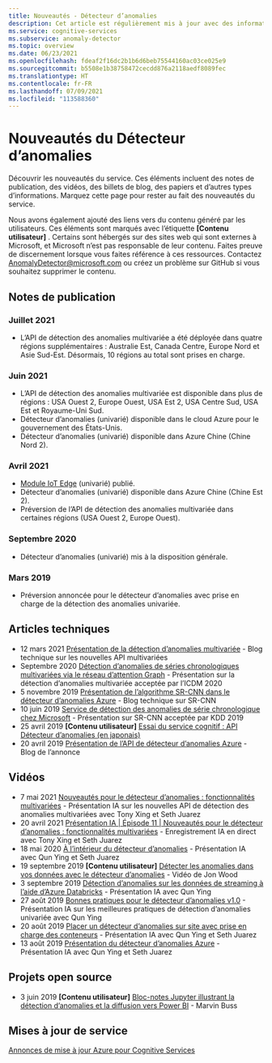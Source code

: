```yaml
---
title: Nouveautés - Détecteur d’anomalies
description: Cet article est régulièrement mis à jour avec des informations nouvelles sur le détecteur d’anomalies Azure Cognitive Services.
ms.service: cognitive-services
ms.subservice: anomaly-detector
ms.topic: overview
ms.date: 06/23/2021
ms.openlocfilehash: fdeaf2f16dc2b1b6d6beb75544160ac03ce025e9
ms.sourcegitcommit: b5508e1b38758472cecdd876a2118aedf8089fec
ms.translationtype: HT
ms.contentlocale: fr-FR
ms.lasthandoff: 07/09/2021
ms.locfileid: "113588360"
---
```

# <a name="whats-new-in-anomaly-detector"></a>Nouveautés du Détecteur d’anomalies

Découvrir les nouveautés du service. Ces éléments incluent des notes de publication, des vidéos, des billets de blog, des papiers et d’autres types d’informations. Marquez cette page pour rester au fait des nouveautés du service.

Nous avons également ajouté des liens vers du contenu généré par les utilisateurs. Ces éléments sont marqués avec l’étiquette **[Contenu utilisateur]** . Certains sont hébergés sur des sites web qui sont externes à Microsoft, et Microsoft n’est pas responsable de leur contenu. Faites preuve de discernement lorsque vous faites référence à ces ressources. Contactez AnomalyDetector@microsoft.com ou créez un problème sur GitHub si vous souhaitez supprimer le contenu.

## <a name="release-notes"></a>Notes de publication

### <a name="july-2021"></a>Juillet 2021

* L’API de détection des anomalies multivariée a été déployée dans quatre régions supplémentaires : Australie Est, Canada Centre, Europe Nord et Asie Sud-Est. Désormais, 10 régions au total sont prises en charge.

### <a name="june-2021"></a>Juin 2021

* L’API de détection des anomalies multivariée est disponible dans plus de régions : USA Ouest 2, Europe Ouest, USA Est 2, USA Centre Sud, USA Est et Royaume-Uni Sud.
* Détecteur d’anomalies (univarié) disponible dans le cloud Azure pour le gouvernement des États-Unis.
* Détecteur d’anomalies (univarié) disponible dans Azure Chine (Chine Nord 2).

### <a name="april-2021"></a>Avril 2021

* [Module IoT Edge](https://azuremarketplace.microsoft.com/marketplace/apps/azure-cognitive-service.edge-anomaly-detector) (univarié) publié.
* Détecteur d’anomalies (univarié) disponible dans Azure Chine (Chine Est 2).
* Préversion de l’API de détection des anomalies multivariée dans certaines régions (USA Ouest 2, Europe Ouest).

### <a name="september-2020"></a>Septembre 2020

* Détecteur d’anomalies (univarié) mis à la disposition générale.

### <a name="march-2019"></a>Mars 2019

* Préversion annoncée pour le détecteur d’anomalies avec prise en charge de la détection des anomalies univariée.

## <a name="technical-articles"></a>Articles techniques

* 12 mars 2021 [Présentation de la détection d’anomalies multivariée](https://techcommunity.microsoft.com/t5/azure-ai/introducing-multivariate-anomaly-detection/ba-p/2260679) - Blog technique sur les nouvelles API multivariées
* Septembre 2020 [Détection d’anomalies de séries chronologiques multivariées via le réseau d’attention Graph](https://arxiv.org/abs/2009.02040) - Présentation sur la détection d’anomalies multivariée acceptée par l’ICDM 2020
* 5 novembre 2019 [Présentation de l’algorithme SR-CNN dans le détecteur d’anomalies Azure](https://techcommunity.microsoft.com/t5/ai-customer-engineering-team/overview-of-sr-cnn-algorithm-in-azure-anomaly-detector/ba-p/982798) - Blog technique sur SR-CNN
* 10 juin 2019 [Service de détection des anomalies de série chronologique chez Microsoft](https://arxiv.org/abs/1906.03821) - Présentation sur SR-CNN acceptée par KDD 2019
* 25 avril 2019 **[Contenu utilisateur]** [Essai du service cognitif : API Détecteur d’anomalies (en japonais)](https://azure-recipe.kc-cloud.jp/2019/04/cognitive-service-anomaly-detector-api/)
* 20 avril 2019 [Présentation de l’API de détecteur d’anomalies Azure](https://techcommunity.microsoft.com/t5/ai-customer-engineering-team/introducing-azure-anomaly-detector-api/ba-p/490162) - Blog de l’annonce

## <a name="videos"></a>Vidéos

* 7 mai 2021 [Nouveautés pour le détecteur d’anomalies : fonctionnalités multivariées](https://channel9.msdn.com/Shows/AI-Show/New-to-Anomaly-Detector-Multivariate-Capabilities) - Présentation IA sur les nouvelles API de détection des anomalies multivariées avec Tony Xing et Seth Juarez
* 20 avril 2021 [Présentation IA | Épisode 11 | Nouveautés pour le détecteur d’anomalies : fonctionnalités multivariées](https://channel9.msdn.com/Shows/AI-Show/AI-Show-Live-Episode-11-Whats-new-with-Anomaly-Detector) - Enregistrement IA en direct avec Tony Xing et Seth Juarez
* 18 mai 2020 [À l’intérieur du détecteur d’anomalies](https://channel9.msdn.com/Shows/AI-Show/Inside-Anomaly-Detector) - Présentation IA avec Qun Ying et Seth Juarez
* 19 septembre 2019 **[Contenu utilisateur]** [Détecter les anomalies dans vos données avec le détecteur d’anomalies](https://www.youtube.com/watch?v=gfb63wvjnYQ) - Vidéo de Jon Wood
* 3 septembre 2019 [Détection d’anomalies sur les données de streaming à l’aide d’Azure Databricks](https://channel9.msdn.com/Shows/AI-Show/Anomaly-detection-on-streaming-data-using-Azure-Databricks) - Présentation IA avec Qun Ying
* 27 août 2019 [Bonnes pratiques pour le détecteur d’anomalies v1.0](https://channel9.msdn.com/Shows/AI-Show/Anomaly-Detector-v10-Best-Practices) - Présentation IA sur les meilleures pratiques de détection d’anomalies univariée avec Qun Ying
* 20 août 2019 [Placer un détecteur d’anomalies sur site avec prise en charge des conteneurs](https://channel9.msdn.com/Shows/AI-Show/Bring-Anomaly-Detector-on-premise-with-containers-support) - Présentation IA avec Qun Ying et Seth Juarez
* 13 août 2019 [Présentation du détecteur d’anomalies Azure](https://channel9.msdn.com/Shows/AI-Show/Introducing-Azure-Anomaly-Detector?WT.mc_id=ai-c9-niner) - Présentation IA avec Qun Ying et Seth Juarez

## <a name="open-source-projects"></a>Projets open source

* 3 juin 2019 **[Contenu utilisateur]** [Bloc-notes Jupyter illustrant la détection d’anomalies et la diffusion vers Power BI](https://github.com/marvinbuss/MS-AnomalyDetector) - Marvin Buss

## <a name="service-updates"></a>Mises à jour de service

[Annonces de mise à jour Azure pour Cognitive Services](https://azure.microsoft.com/updates/?product=cognitive-services)